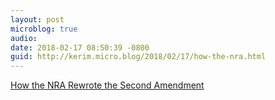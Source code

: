 ```yaml
---
layout: post
microblog: true
audio: 
date: 2018-02-17 08:50:39 -0800
guid: http://kerim.micro.blog/2018/02/17/how-the-nra.html
---
```

[How the NRA Rewrote the Second Amendment](https://www.politico.com/magazine/story/2014/05/nra-guns-second-amendment-106856)
